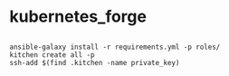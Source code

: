 # kubernetes_forge

##

    ansible-galaxy install -r requirements.yml -p roles/
    kitchen create all -p
    ssh-add $(find .kitchen -name private_key)
